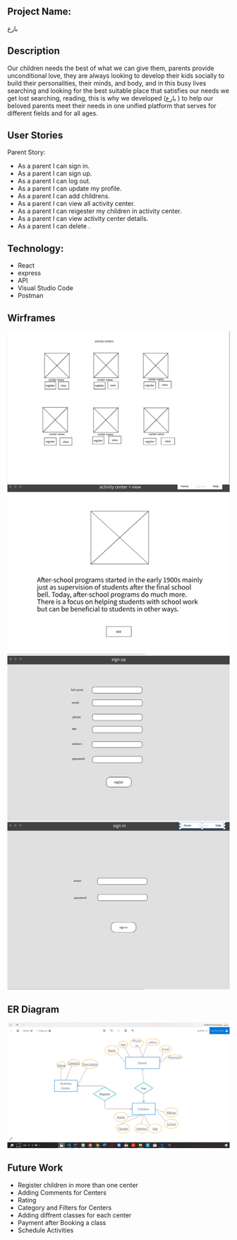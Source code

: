 ## Project Name:
بارع 

## Description
Our children needs the best of what we can give them, parents provide unconditional love, they are
always looking to develop their kids socially to build their personalities, their minds, and body, and in this
busy lives searching and looking for the best suitable place that satisfies our needs we get lost
searching, reading, this is why we developed (بارع ) to help our beloved parents meet their needs in
one unified platform that serves for different fields and for all ages.



## User Stories


Parent Story:
- As a parent I can sign in.
- As a parent I can sign up.
- As a parent I can log out.
- As a parent I can update my profile.
- As a parent I can add childrens. 
- As a parent I can view all activity center. 
- As a parent I can reigester my children in activity center. 
- As a parent I can view activity center details. 
- As a parent I can delete . 



## Technology:
- React
- express 
- API
- Visual Studio Code 
- Postman

## Wirframes
![wirfreme](byyy.png)
![wirfreme](hii.png)
![wirfreme](kkkk.png)
![wirfreme](lllll.png)

## ER Diagram
![ER Diagram](image.png)

## Future Work 
- Register children in more than one center 
- Adding Comments for Centers 
- Rating 
- Category and Filters for Centers
- Adding diffrent classes for each center 
- Payment after Booking a class 
- Schedule Activities 
